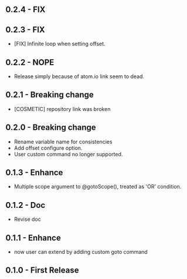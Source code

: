 ## 0.2.4 - FIX
## 0.2.3 - FIX
- [FIX] Infinite loop when setting offset.

## 0.2.2 - NOPE
- Release simply because of atom.io link seem to dead.

## 0.2.1 - Breaking change
- [COSMETIC] repository link was broken

## 0.2.0 - Breaking change
- Rename variable name for consistencies
- Add offset configure option.
- User custom command no longer supported.

## 0.1.3 - Enhance
- Multiple scope argument to @gotoScope(), treated as 'OR' condition.

## 0.1.2 - Doc
- Revise doc

## 0.1.1 - Enhance
- now user can extend by adding custom goto command

## 0.1.0 - First Release
